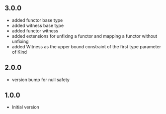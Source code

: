 ## 3.0.0

- added functor base type
- added witness base type
- added functor witness
- added extensions for unfixing a functor and mapping a functor without unfixing
- added Witness as the upper bound constraint of the first type parameter of Kind

## 2.0.0

- version bump for null safety

## 1.0.0

- Initial version
